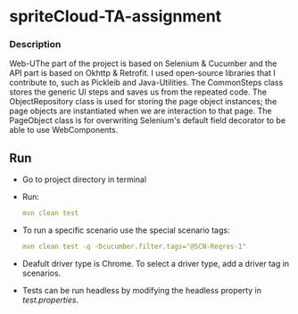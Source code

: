 # spriteCloud-TA-assignment
### Description

Web-UThe part of the project is based on Selenium & Cucumber and the API part is based on Okhttp & Retrofit.
I used open-source libraries that I contribute to, such as Pickleib and Java-Utilities.
The CommonSteps class stores the generic UI steps and saves us from the repeated code.
The ObjectRepository class is used for storing the page object instances; the page objects are instantiated when we are interaction to that page.
The PageObject class is for overwriting Selenium's default field decorator to be able to use WebComponents.

## Run

- Go to project directory in terminal

- Run:
    ```yml
    mvn clean test
    ```

- To run a specific scenario use the special scenario tags:
    ```yml
    mvn clean test -q -Dcucumber.filter.tags="@SCN-Reqres-1"
    ```
- Deafult driver type is Chrome. To select a driver type, add a driver tag in scenarios.

- Tests can be run headless by modifying the headless property in _test.properties_.